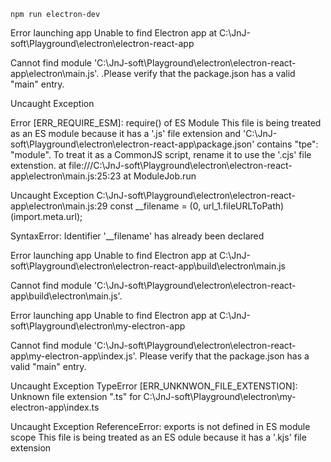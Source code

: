 ```
npm run electron-dev
```

Error launching app
Unable to find Electron app at C:\JnJ-soft\Playground\electron\electron-react-app

Cannot find module
'C:\JnJ-soft\Playground\electron\electron-react-app\electron\main.js'.
.Please verify that the package.json has a valid "main" entry.

Uncaught Exception

Error [ERR_REQUIRE_ESM]: require() of ES Module
This file is being treated as an ES module because it has a '.js' file extension and 'C:\JnJ-soft\Playground\electron\electron-react-app\package.json' contains "tpe": "module". To treat it as a CommonJS script, rename it to use the '.cjs' file extenstion.
at file:///C:\JnJ-soft\Playground\electron\electron-react-app\electron\main.js:25:23 at ModuleJob.run


Uncaught Exception
C:\JnJ-soft\Playground\electron\electron-react-app\electron\main.js:29
const __filename = (0, url_1.fileURLToPath)(import.meta.url);

SyntaxError: Identifier '__filename' has already been declared


Error launching app
Unable to find Electron app at C:\JnJ-soft\Playground\electron\electron-react-app\build\electron\main.js

Cannot find module
'C:\JnJ-soft\Playground\electron\electron-react-app\build\electron\main.js'.


Error launching app
Unable to find Electron app at C:\JnJ-soft\Playground\electron\my-electron-app

Cannot find module
'C:\JnJ-soft\Playground\electron\electron-react-app\my-electron-app\index.js'.
Please verify that the package.json has a valid "main" entry.

Uncaught Exception
TypeError [ERR_UNKNWON_FILE_EXTENSTION]: Unknown file extension ".ts" for
C:\JnJ-soft\Playground\electron\my-electron-app\index.ts

Uncaught Exception
ReferenceError: exports is not defined in ES module scope
This file is being treated as an ES odule because it has a '.kjs' file extension 